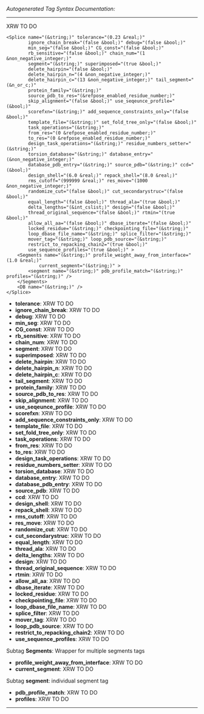 _Autogenerated Tag Syntax Documentation:_

---
XRW TO DO

```
<Splice name="(&string;)" tolerance="(0.23 &real;)"
        ignore_chain_break="(false &bool;)" debug="(false &bool;)"
        min_seg="(false &bool;)" CG_const="(false &bool;)"
        rb_sensitive="(false &bool;)" chain_num="(1 &non_negative_integer;)"
        segment="(&string;)" superimposed="(true &bool;)"
        delete_hairpin="(false &bool;)"
        delete_hairpin_n="(4 &non_negative_integer;)"
        delete_hairpin_c="(13 &non_negative_integer;)" tail_segment="(&n_or_c;)"
        protein_family="(&string;)"
        source_pdb_to_res="(&refpose_enabled_residue_number;)"
        skip_alignment="(false &bool;)" use_seqeunce_profile="(&bool;)"
        scorefxn="(&string;)" add_sequence_constraints_only="(false &bool;)"
        template_file="(&string;)" set_fold_tree_only="(false &bool;)"
        task_operations="(&string;)"
        from_res="(0 &refpose_enabled_residue_number;)"
        to_res="(0 &refpose_enabled_residue_number;)"
        design_task_operations="(&string;)" residue_numbers_setter="(&string;)"
        torsion_database="(&string;)" database_entry="(&non_negative_integer;)"
        database_pdb_entry="(&string;)" source_pdb="(&string;)" ccd="(&bool;)"
        design_shell="(6.0 &real;)" repack_shell="(8.0 &real;)"
        rms_cutoff="(999999 &real;)" res_move="(1000 &non_negative_integer;)"
        randomize_cut="(false &bool;)" cut_secondarystruc="(false &bool;)"
        equal_length="(false &bool;)" thread_ala="(true &bool;)"
        delta_lengths="(&int_cslist;)" design="(false &bool;)"
        thread_original_sequence="(false &bool;)" rtmin="(true &bool;)"
        allow_all_aa="(false &bool;)" dbase_iterate="(false &bool;)"
        locked_residue="(&string;)" checkpointing_file="(&string;)"
        loop_dbase_file_name="(&string;)" splice_filter="(&string;)"
        mover_tag="(&string;)" loop_pdb_source="(&string;)"
        restrict_to_repacking_chain2="(true &bool;)"
        use_sequence_profiles="(true &bool;)" >
    <Segments name="(&string;)" profile_weight_away_from_interface="(1.0 &real;)"
            current_segment="(&string;)" >
        <segment name="(&string;)" pdb_profile_match="(&string;)" profiles="(&string;)" />
    </Segments>
    <DB name="(&string;)" />
</Splice>
```

-   **tolerance**: XRW TO DO
-   **ignore_chain_break**: XRW TO DO
-   **debug**: XRW TO DO
-   **min_seg**: XRW TO DO
-   **CG_const**: XRW TO DO
-   **rb_sensitive**: XRW TO DO
-   **chain_num**: XRW TO DO
-   **segment**: XRW TO DO
-   **superimposed**: XRW TO DO
-   **delete_hairpin**: XRW TO DO
-   **delete_hairpin_n**: XRW TO DO
-   **delete_hairpin_c**: XRW TO DO
-   **tail_segment**: XRW TO DO
-   **protein_family**: XRW TO DO
-   **source_pdb_to_res**: XRW TO DO
-   **skip_alignment**: XRW TO DO
-   **use_seqeunce_profile**: XRW TO DO
-   **scorefxn**: XRW TO DO
-   **add_sequence_constraints_only**: XRW TO DO
-   **template_file**: XRW TO DO
-   **set_fold_tree_only**: XRW TO DO
-   **task_operations**: XRW TO DO
-   **from_res**: XRW TO DO
-   **to_res**: XRW TO DO
-   **design_task_operations**: XRW TO DO
-   **residue_numbers_setter**: XRW TO DO
-   **torsion_database**: XRW TO DO
-   **database_entry**: XRW TO DO
-   **database_pdb_entry**: XRW TO DO
-   **source_pdb**: XRW TO DO
-   **ccd**: XRW TO DO
-   **design_shell**: XRW TO DO
-   **repack_shell**: XRW TO DO
-   **rms_cutoff**: XRW TO DO
-   **res_move**: XRW TO DO
-   **randomize_cut**: XRW TO DO
-   **cut_secondarystruc**: XRW TO DO
-   **equal_length**: XRW TO DO
-   **thread_ala**: XRW TO DO
-   **delta_lengths**: XRW TO DO
-   **design**: XRW TO DO
-   **thread_original_sequence**: XRW TO DO
-   **rtmin**: XRW TO DO
-   **allow_all_aa**: XRW TO DO
-   **dbase_iterate**: XRW TO DO
-   **locked_residue**: XRW TO DO
-   **checkpointing_file**: XRW TO DO
-   **loop_dbase_file_name**: XRW TO DO
-   **splice_filter**: XRW TO DO
-   **mover_tag**: XRW TO DO
-   **loop_pdb_source**: XRW TO DO
-   **restrict_to_repacking_chain2**: XRW TO DO
-   **use_sequence_profiles**: XRW TO DO


Subtag **Segments**:   Wrapper for multiple segments tags

-   **profile_weight_away_from_interface**: XRW TO DO
-   **current_segment**: XRW TO DO


Subtag **segment**:   individual segment tag

-   **pdb_profile_match**: XRW TO DO
-   **profiles**: XRW TO DO

---
